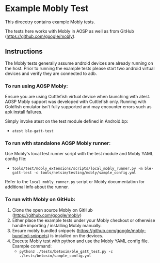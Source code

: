 # Example Mobly Test

This direcotry contains example Mobly tests.

The tests here works with Mobly in AOSP as well as from GitHub (https://github.com/google/mobly).

## Instructions
The Mobly tests generally assume android devices are already running on the host.
Prior to running the example tests please start two android virtual devices and verify they are connected to adb.

### To run using AOSP Mobly:
Ensure you are using Cuttlefish virtual device when launching with atest. AOSP Mobly support was developed with Cuttlefish only.
Running with Goldfish emulator isn't fully supported and may encounter errors such as apk install failures.

Simply invoke atest on the test module defined in Android.bp:
*  `atest ble-gatt-test`

### To run with standalone AOSP Mobly runner:

Use Mobly's local test runner script with the test module and Mobly YAML config file:
*  `tools/test/mobly_extensions/scripts/local_mobly_runner.py -m ble-gatt-test -c tools/netsim/testing/mobly/sample_config.yml`

Refer to the `local_mobly_runner.py` script or Mobly documentation for additional info about the runner.

### To run with Mobly on GitHub:

1. Clone the open source Mobly on GitHub (https://github.com/google/mobly)
2. Either place the example tests under your Mobly checkout or otherwise handle importing / installing Mobly manually.
3. Ensure mobly bundled snippets (https://github.com/google/mobly-bundled-snippets) is installed on the devices.
4. Execute Mobly test with python and use the Mobly YAML config file. Example command:
    * `python3 ./tests/betosim/ble_gatt_test.py -c ./tests/betosim/sample_config.yml`

